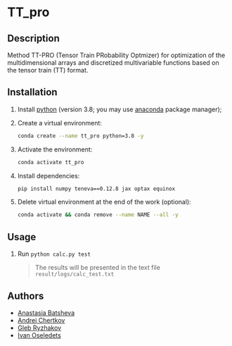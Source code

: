 # TT_pro


## Description

Method TT-PRO (Tensor Train PRobability Optmizer) for optimization of the multidimensional arrays and  discretized multivariable functions based on the tensor train (TT) format.


## Installation

1. Install [python](https://www.python.org) (version 3.8; you may use [anaconda](https://www.anaconda.com) package manager);

2. Create a virtual environment:
    ```bash
    conda create --name tt_pro python=3.8 -y
    ```

3. Activate the environment:
    ```bash
    conda activate tt_pro
    ```

4. Install dependencies:
    ```bash
    pip install numpy teneva==0.12.8 jax optax equinox
    ```

5. Delete virtual environment at the end of the work (optional):
    ```bash
    conda activate && conda remove --name NAME --all -y
    ```


## Usage

1. Run `python calc.py test`
    > The results will be presented in the text file `result/logs/calc_test.txt`


## Authors

- [Anastasia Batsheva](https://github.com/anabatsh)
- [Andrei Chertkov](https://github.com/AndreiChertkov)
- [Gleb Ryzhakov](https://github.com/G-Ryzhakov)
- [Ivan Oseledets](https://github.com/oseledets)

